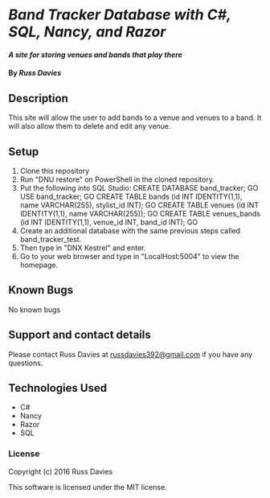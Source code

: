 # _Band Tracker Database with C#, SQL, Nancy, and Razor_

#### _A site for storing venues and bands that play there_

#### By _**Russ Davies**_

## Description

This site will allow the user to add bands to a venue and venues to a band. It will also allow them to delete and edit any venue.

## Setup

 1. Clone this repository
 2. Run "DNU restore" on PowerShell in the cloned repository.
 3. Put the following into SQL Studio:
CREATE DATABASE band_tracker;
GO
USE band_tracker;
GO
CREATE TABLE bands (id INT IDENTITY(1,1), name VARCHAR(255), stylist_id INT);
GO
CREATE TABLE venues (id INT IDENTITY(1,1), name VARCHAR(255));
GO
CREATE TABLE venues_bands (id INT IDENTITY(1,1), venue_id INT, band_id INT);
GO
 4. Create an additional database with the same previous steps called band_tracker_test.
 4. Then type in "DNX Kestrel" and enter.
 5. Go to your web browser and type in "LocalHost:5004" to view the homepage.

## Known Bugs
No known bugs

## Support and contact details
Please contact Russ Davies at russdavies392@gmail.com if you have any questions.

## Technologies Used
* C#
* Nancy
* Razor
* SQL

### License
Copyright (c) 2016 Russ Davies

This software is licensed under the MIT license.
